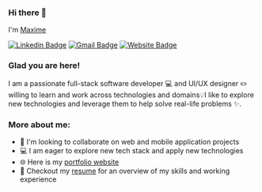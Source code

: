### Hi there 👋
I'm [Maxime](https://maximeishimwe.netlify.app/)

[![Linkedin Badge](https://img.shields.io/badge/LinkedIn-blue?style=flat&logo=linkedin&labelColor=blue&link=https://www.linkedin.com/in/maximeish)](https://www.linkedin.com/in/maximeish) [![Gmail Badge](https://img.shields.io/badge/Gmail-red?style=flat-square&logo=Gmail&logoColor=white&link=mailto:mxmishimwe5@gmail.com)](mailto:mxmishimwe5@gmail.com) [![Website Badge](https://img.shields.io/badge/-Website-47CCCC?style=flat&logo=Google-Chrome&logoColor=white&link=https://maximeishimwe.netlify.app)](https://maximeishimwe.netlify.app)

### Glad you are here!

I am a passionate full-stack software developer 💻 and UI/UX designer ✏️ willing to learn and work across technologies and domains💡I like to explore new technologies and leverage them to help solve real-life problems ✨. 

### More about me:


- 🤝 I'm looking to collaborate on web and mobile application projects
- 💻 I am eager to explore new tech stack and apply new technologies
- 🌐 Here is my [portfolio website](https://maximeishimwe.netlify.app) 
- 📝 Checkout my [resume](https://drive.google.com/file/d/1ucVekleiSfUsXQrfGoKJ56QYk-Q1mF8R/view?usp=sharing) for an overview of my skills and working experience


